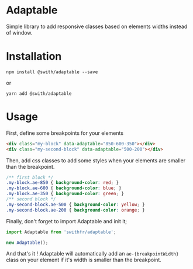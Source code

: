 # Adaptable

Simple library to add responsive classes based on elements widths instead of window. 

# Installation

`npm install @swith/adaptable --save`

or 

`yarn add @swith/adaptable`

# Usage

First, define some breakpoints for your elements
```html
<div class="my-block" data-adaptable="850-600-350"></div>
<div class="my-second-block" data-adaptable="500-200"></div>
```

Then, add css classes to add some styles when your elements are smaller than the breakpoint.

```css
/** first block */
.my-block.ae-850 { background-color: red; }
.my-block.ae-600 { background-color: blue; }
.my-block.ae-350 { background-color: green; }
/** second block */
.my-second-block.ae-500 { background-color: yellow; }
.my-second-block.ae-200 { background-color: orange; }
```

Finally, don't forget to import Adaptable and init it;

```javascript
import Adaptable from 'swithfr/adaptable';

new Adaptable();
```

And that's it ! Adaptable will automatically add an `ae-{breakpointWidth}` class on your element if it's width is smaller than the breakpoint.